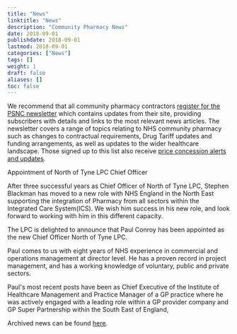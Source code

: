 ```yaml
---
title: "News"
linktitle: "News"
description: "Community Pharmacy News"
date: 2018-09-01
publishdate: 2018-09-01
lastmod: 2018-09-01
categories: ["News"]
tags: []
weight: 1
draft: false
aliases: []
toc: false
---
```


We recommend that all community pharmacy contractors [register for the PSNC newsletter](https://psnc.org.uk/latest-news/email-sign-up/) 
which contains updates from their site, providing subscribers with details and links to the most relevant news articles. 
The newsletter covers a range of topics relating to NHS community pharmacy such as changes to contractual requirements, 
Drug Tariff updates and funding arrangements, as well as updates to the wider healthcare landscape. Those signed up to 
this list also receive [price concession alerts and updates](https://psnc.org.uk/dispensing-supply/supply-chain/generic-shortages/).  


Appointment of North of Tyne LPC Chief Officer

After three successful years as Chief Officer of North of Tyne LPC, Stephen Blackman has moved to a new role with NHS England in the North East supporting the integration of Pharmacy from all sectors within the Integrated Care System(ICS). We wish him success in his new role, and look forward to working with him in this different capacity.

The LPC is delighted to announce that Paul Conroy has been appointed as the new Chief Officer North of Tyne LPC.

Paul comes to us with eight years of NHS experience in commercial and operations management at director level. He has a proven record in project management, and has a working knowledge of voluntary, public and private sectors. 

Paul's most recent posts have been as Chief Executive of the Institute of Healthcare Management and Practice Manager of a GP practice where he was actively engaged with a leading role within a GP provider company  and GP Super Partnership within the South East of England,

Archived news can be found [here](/news/archive/).  
